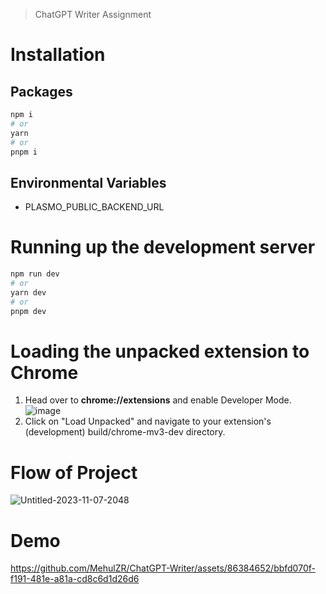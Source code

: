 > ChatGPT Writer Assignment

# Installation

## Packages

```bash
npm i
# or
yarn
# or
pnpm i
```

## Environmental Variables

- PLASMO_PUBLIC_BACKEND_URL


# Running up the development server

```bash
npm run dev
# or
yarn dev
# or
pnpm dev
```

# Loading the unpacked extension to Chrome

1. Head over to **chrome://extensions** and enable Developer Mode.
   ![image](https://github.com/MehulZR/ChatGPT-Writer/assets/86384652/16ff4352-6ab3-45c6-9db1-91c8044b66c6)
2. Click on "Load Unpacked" and navigate to your extension's (development) build/chrome-mv3-dev directory.

# Flow of Project

![Untitled-2023-11-07-2048](https://github.com/MehulZR/ChatGPT-Writer/assets/86384652/82d403f9-b8ca-4cd3-9b39-12e95dd0372a)

# Demo

https://github.com/MehulZR/ChatGPT-Writer/assets/86384652/bbfd070f-f191-481e-a81a-cd8c6d1d26d6

